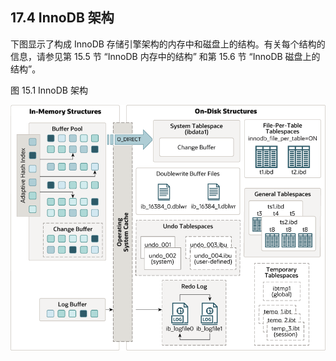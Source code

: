 ## 17.4 InnoDB 架构

下图显示了构成 InnoDB 存储引擎架构的内存中和磁盘上的结构。有关每个结构的信息，请参见第 15.5 节 “InnoDB 内存中的结构” 和第 15.6 节 “InnoDB 磁盘上的结构”。

图 15.1 InnoDB 架构

![](innodb-architecture-8-0.png)